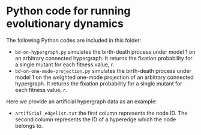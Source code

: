 # Python code for running evolutionary dynamics

The following Python codes are included in this folder:

- `bd-on-hypergraph.py` simulates the birth-death process under model 1 on an arbitrary connected hypergraph. It returns the fixation probability for a single mutant for each fitness value, $r$.
- `bd-on-one-mode-projection.py` simulates the birth-death process under model 1 on the weighted one-mode projection of an arbitrary connected hypergraph. It returns the fixation probability for a single mutant for each fitness value, $r$.

Here we provide an artificial hypergraph data as an example:

- `artificial_edgelist.txt` the first column represents the node ID. The second column represents the ID of a hyperedge which the node belongs to.
